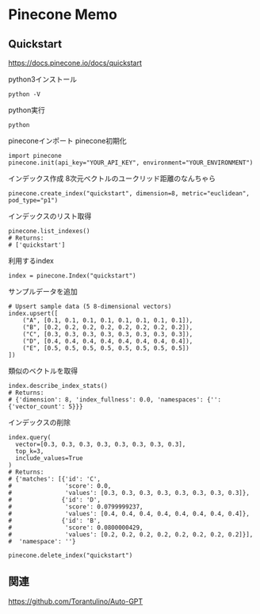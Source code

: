 # Pinecone Memo

## Quickstart

https://docs.pinecone.io/docs/quickstart

python3インストール
```
python -V
```

python実行
```
python
```

pineconeインポート
pinecone初期化
```
import pinecone
pinecone.init(api_key="YOUR_API_KEY", environment="YOUR_ENVIRONMENT")
```

インデックス作成
8次元ベクトルのユークリッド距離のなんちゃら
```
pinecone.create_index("quickstart", dimension=8, metric="euclidean", pod_type="p1")
```

インデックスのリスト取得
```
pinecone.list_indexes()
# Returns:
# ['quickstart']
```

利用するindex
```
index = pinecone.Index("quickstart")
```

サンプルデータを追加
```
# Upsert sample data (5 8-dimensional vectors)
index.upsert([
    ("A", [0.1, 0.1, 0.1, 0.1, 0.1, 0.1, 0.1, 0.1]),
    ("B", [0.2, 0.2, 0.2, 0.2, 0.2, 0.2, 0.2, 0.2]),
    ("C", [0.3, 0.3, 0.3, 0.3, 0.3, 0.3, 0.3, 0.3]),
    ("D", [0.4, 0.4, 0.4, 0.4, 0.4, 0.4, 0.4, 0.4]),
    ("E", [0.5, 0.5, 0.5, 0.5, 0.5, 0.5, 0.5, 0.5])
])
```

類似のベクトルを取得
```
index.describe_index_stats()
# Returns:
# {'dimension': 8, 'index_fullness': 0.0, 'namespaces': {'': {'vector_count': 5}}}
```

インデックスの削除
```
index.query(
  vector=[0.3, 0.3, 0.3, 0.3, 0.3, 0.3, 0.3, 0.3],
  top_k=3,
  include_values=True
)
# Returns:
# {'matches': [{'id': 'C',
#               'score': 0.0,
#               'values': [0.3, 0.3, 0.3, 0.3, 0.3, 0.3, 0.3, 0.3]},
#              {'id': 'D',
#               'score': 0.0799999237,
#               'values': [0.4, 0.4, 0.4, 0.4, 0.4, 0.4, 0.4, 0.4]},
#              {'id': 'B',
#               'score': 0.0800000429,
#               'values': [0.2, 0.2, 0.2, 0.2, 0.2, 0.2, 0.2, 0.2]}],
#  'namespace': ''}
```

```
pinecone.delete_index("quickstart")
```

## 関連

https://github.com/Torantulino/Auto-GPT

